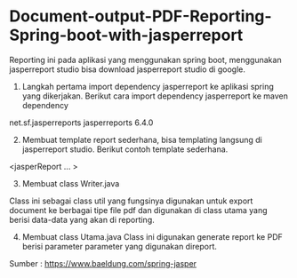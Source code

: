 # Document-output-PDF-Reporting-Spring-boot-with-jasperreport

Reporting ini pada aplikasi yang menggunakan spring boot, menggunakan jasperreport studio bisa download jasperreport studio di google.

1. Langkah pertama import dependency jasperreport ke aplikasi spring yang dikerjakan. Berikut cara import dependency jasperreport ke maven dependency

 <dependency>
    <groupId>net.sf.jasperreports</groupId>
    <artifactId>jasperreports</artifactId>
    <version>6.4.0</version>
 </dependency>

2. Membuat template report sederhana, bisa templating langsung di jasperreport studio. Berikut contoh template sederhana.
  
  <jasperReport ... >
    <field name="FIRST_NAME" class="java.lang.String"/>
    <field name="LAST_NAME" class="java.lang.String"/>
    <field name="SALARY" class="java.lang.Double"/>
    <field name="ID" class="java.lang.Integer"/>
    <detail>
        <band height="51" splitType="Stretch">
            <textField>
                <reportElement x="0" y="0" width="100" height="20"/>
                <textElement/>
                <textFieldExpression class="java.lang.String">
                  <![CDATA[$F{FIRST_NAME}]]></textFieldExpression>
            </textField>
            <textField>
                <reportElement x="100" y="0" width="100" height="20"/>
                <textElement/>
                <textFieldExpression class="java.lang.String">
                  <![CDATA[$F{LAST_NAME}]]></textFieldExpression>
            </textField>
            <textField>
                <reportElement x="200" y="0" width="100" height="20"/>
                <textElement/>
                <textFieldExpression class="java.lang.String">
                  <![CDATA[$F{SALARY}]]></textFieldExpression>
            </textField>
        </band>
    </detail>
</jasperReport>

3. Membuat class Writer.java

Class ini sebagai class util yang fungsinya digunakan untuk export document ke berbagai tipe file pdf dan digunakan di class utama yang berisi data-data yang akan di reporting.

4. Membuat class Utama.java
Class ini digunakan generate report ke PDF berisi parameter parameter yang digunakan direport.

Sumber : https://www.baeldung.com/spring-jasper
